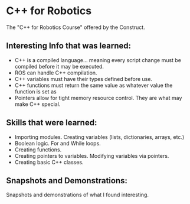 # C++ for Robotics
The "C++ for Robotics Course" offered by the Construct.

## Interesting Info that was learned:
- C++ is a compiled language... meaning every script change must be compiled before it may be executed.
- ROS can handle C++ compilation.
- C++ variables must have their types defined before use. 
- C++ functions must return the same value as whatever value the function is set as
- Pointers allow for tight memory resource control. They are what may make C++ special. 

## Skills that were learned:
- Importing modules. Creating variables (lists, dictionaries, arrays, etc.)
- Boolean logic. For and While loops.
- Creating functions.
- Creating pointers to variables. Modifying variables via pointers.
- Creating basic C++ classes.


## Snapshots and Demonstrations:
Snapshots and demonstrations of what I found interesting.

